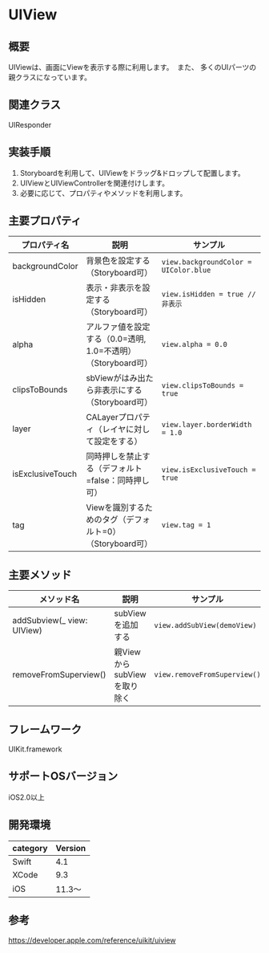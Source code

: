 # UIView

## 概要
UIViewは、画面にViewを表示する際に利用します。 
また、 多くのUIパーツの親クラスになっています。  

## 関連クラス
UIResponder

## 実装手順
1. Storyboardを利用して、UIViewをドラッグ&ドロップして配置します。
2. UIViewとUIViewControllerを関連付けします。
3. 必要に応じて、プロパティやメソッドを利用します。

## 主要プロパティ

|プロパティ名|説明|サンプル|
|---|---|---|
|backgroundColor | 背景色を設定する（Storyboard可） | `view.backgroundColor = UIColor.blue` |
|isHidden | 表示・非表示を設定する（Storyboard可） | `view.isHidden = true // 非表示` |
|alpha | アルファ値を設定する（0.0=透明, 1.0=不透明）（Storyboard可） | `view.alpha = 0.0` |
|clipsToBounds | sbViewがはみ出たら非表示にする（Storyboard可） | `view.clipsToBounds = true` |
|layer | CALayerプロパティ（レイヤに対して設定をする） | `view.layer.borderWidth = 1.0`|
|isExclusiveTouch | 同時押しを禁止する（デフォルト=false：同時押し可） | `view.isExclusiveTouch = true`|
|tag | Viewを識別するためのタグ（デフォルト=0）（Storyboard可） | `view.tag = 1`|

## 主要メソッド

|メソッド名|説明|サンプル|
|---|---|---|
|addSubview(_ view: UIView) |subViewを追加する  |`view.addSubView(demoView)`  |
|removeFromSuperview() |親ViewからsubViewを取り除く  |`view.removeFromSuperview()`  |

## フレームワーク
UIKit.framework

## サポートOSバージョン
iOS2.0以上

## 開発環境
|category | Version|
|---|---|
| Swift | 4.1 |
| XCode | 9.3 |
| iOS | 11.3〜 |

## 参考
https://developer.apple.com/reference/uikit/uiview
